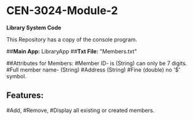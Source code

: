 # CEN-3024-Module-2
**Library System Code**

This Repository has a copy of the console program.

##**Main App:** LibraryApp
##**Txt File:** "Members.txt"

##Attributes for Members:
#Member ID- is (String) can only be 7 digits.
#Full member name- (String)
#Address (String)
#Fine (double) no '$' symbol.

## Features:
#Add, 
#Remove,
#Display all existing or created members.
